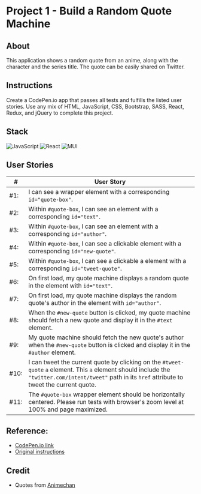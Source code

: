 # Project 1 - Build a Random Quote Machine

## About
This application shows a random quote from an anime, along with the character and the series title.
The quote can be easily shared on Twitter.

## Instructions
Create a CodePen.io app that passes all tests and fulfills the listed user stories.
Use any mix of HTML, JavaScript, CSS, Bootstrap, SASS, React, Redux, and jQuery to complete this project.

## Stack
![JavaScript](https://img.shields.io/badge/javascript-%23323330.svg?style=for-the-badge&logo=javascript&logoColor=%23F7DF1E)
![React](https://img.shields.io/badge/react-%2320232a.svg?style=for-the-badge&logo=react&logoColor=%2361DAFB)
![MUI](https://img.shields.io/badge/MUI-%230081CB.svg?style=for-the-badge&logo=mui&logoColor=white)

## User Stories
| # | User Story | 
| --- | --- |
| #1: | I can see a wrapper element with a corresponding `id="quote-box"`. |
| #2: | Within `#quote-box`, I can see an element with a corresponding `id="text"`. |
| #3: | Within `#quote-box`, I can see an element with a corresponding `id="author"`. |
| #4: | Within `#quote-box`, I can see a clickable element with a corresponding `id="new-quote"`. |
| #5: | Within `#quote-box`, I can see a clickable a element with a corresponding `id="tweet-quote"`. |
| #6: | On first load, my quote machine displays a random quote in the element with `id="text"`. |
| #7: | On first load, my quote machine displays the random quote's author in the element with `id="author"`. |
| #8: | When the `#new-quote` button is clicked, my quote machine should fetch a new quote and display it in the `#text` element. |
| #9: | My quote machine should fetch the new quote's author when the `#new-quote` button is clicked and display it in the `#author` element. |
| #10: | I can tweet the current quote by clicking on the `#tweet-quote` `a` element. This `a` element should include the `"twitter.com/intent/tweet"` path in its `href` attribute to tweet the current quote. |
| #11: | The `#quote-box` wrapper element should be horizontally centered. Please run tests with browser's zoom level at 100% and page maximized. |

## Reference:
- [CodePen.io link](https://codepen.io/s_dc/pen/oNEdbBJ)
- [Original instructions](https://www.freecodecamp.org/learn/front-end-development-libraries/front-end-development-libraries-projects/build-a-random-quote-machine)

## Credit
- Quotes from [Animechan](https://animechan.vercel.app/guide)
